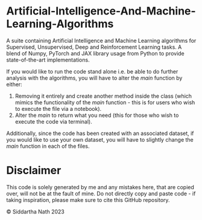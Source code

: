 # Artificial-Intelligence-And-Machine-Learning-Algorithms
A suite containing Artificial Intelligence and Machine Learning algorithms for Supervised, Unsupervised, Deep and Reinforcement Learning tasks. 
A blend of Numpy, PyTorch and JAX library usage from Python to provide state-of-the-art implementations.

If you would like to run the code stand alone i.e. be able to do further analysis with the algorithms, you will have to alter the _main_ function by either: 

1) Removing it entirely and create another method inside the class (which mimics the functionality of the _main_ function - this is for users who wish to execute the file via a notebook).
2) Alter the _main_ to return what you need (this for those who wish to execute the code via terminal). 

Additionally, since the code has been created with an associated dataset, if you would like to use your own dataset, you will have to slightly change the _main_ function in each of the files. 

# Disclaimer
This code is solely generated by me and any mistakes here, that are copied over, will not be at the fault of mine. Do not directly copy and paste code - if taking inspiration, please make sure to cite this GitHub repository.

© Siddartha Nath 2023
